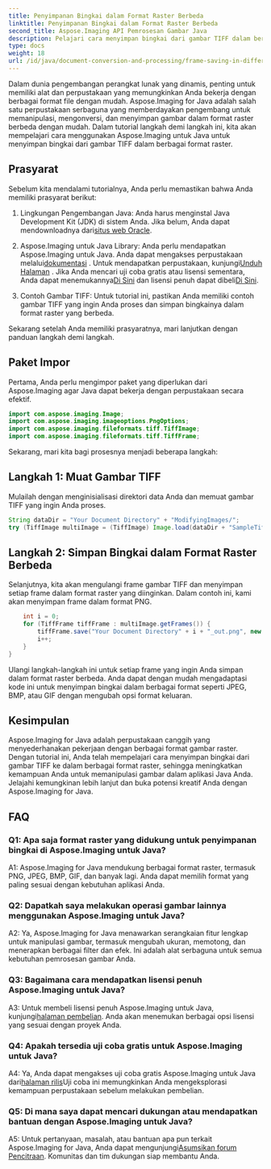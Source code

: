 ```yaml
---
title: Penyimpanan Bingkai dalam Format Raster Berbeda
linktitle: Penyimpanan Bingkai dalam Format Raster Berbeda
second_title: Aspose.Imaging API Pemrosesan Gambar Java
description: Pelajari cara menyimpan bingkai dari gambar TIFF dalam berbagai format raster menggunakan Aspose.Imaging untuk Java. Tingkatkan manipulasi gambar di aplikasi Java Anda.
type: docs
weight: 18
url: /id/java/document-conversion-and-processing/frame-saving-in-different-raster-formats/
---
```

Dalam dunia pengembangan perangkat lunak yang dinamis, penting untuk memiliki alat dan perpustakaan yang memungkinkan Anda bekerja dengan berbagai format file dengan mudah. Aspose.Imaging for Java adalah salah satu perpustakaan serbaguna yang memberdayakan pengembang untuk memanipulasi, mengonversi, dan menyimpan gambar dalam format raster berbeda dengan mudah. Dalam tutorial langkah demi langkah ini, kita akan mempelajari cara menggunakan Aspose.Imaging untuk Java untuk menyimpan bingkai dari gambar TIFF dalam berbagai format raster.

## Prasyarat

Sebelum kita mendalami tutorialnya, Anda perlu memastikan bahwa Anda memiliki prasyarat berikut:

1.  Lingkungan Pengembangan Java: Anda harus menginstal Java Development Kit (JDK) di sistem Anda. Jika belum, Anda dapat mendownloadnya dari[situs web Oracle](https://www.oracle.com/java/technologies/javase-downloads).

2.  Aspose.Imaging untuk Java Library: Anda perlu mendapatkan Aspose.Imaging untuk Java. Anda dapat mengakses perpustakaan melalui[dokumentasi](https://reference.aspose.com/imaging/java/) . Untuk mendapatkan perpustakaan, kunjungi[Unduh Halaman](https://releases.aspose.com/imaging/java/) . Jika Anda mencari uji coba gratis atau lisensi sementara, Anda dapat menemukannya[Di Sini](https://releases.aspose.com/) dan lisensi penuh dapat dibeli[Di Sini](https://purchase.aspose.com/buy).

3. Contoh Gambar TIFF: Untuk tutorial ini, pastikan Anda memiliki contoh gambar TIFF yang ingin Anda proses dan simpan bingkainya dalam format raster yang berbeda.

Sekarang setelah Anda memiliki prasyaratnya, mari lanjutkan dengan panduan langkah demi langkah.

## Paket Impor

Pertama, Anda perlu mengimpor paket yang diperlukan dari Aspose.Imaging agar Java dapat bekerja dengan perpustakaan secara efektif.

```java
import com.aspose.imaging.Image;
import com.aspose.imaging.imageoptions.PngOptions;
import com.aspose.imaging.fileformats.tiff.TiffImage;
import com.aspose.imaging.fileformats.tiff.TiffFrame;
```

Sekarang, mari kita bagi prosesnya menjadi beberapa langkah:

## Langkah 1: Muat Gambar TIFF

Mulailah dengan menginisialisasi direktori data Anda dan memuat gambar TIFF yang ingin Anda proses.

```java
String dataDir = "Your Document Directory" + "ModifyingImages/";
try (TiffImage multiImage = (TiffImage) Image.load(dataDir + "SampleTiff1.tiff")) {
```

## Langkah 2: Simpan Bingkai dalam Format Raster Berbeda

Selanjutnya, kita akan mengulangi frame gambar TIFF dan menyimpan setiap frame dalam format raster yang diinginkan. Dalam contoh ini, kami akan menyimpan frame dalam format PNG.

```java
    int i = 0;
    for (TiffFrame tiffFrame : multiImage.getFrames()) {
        tiffFrame.save("Your Document Directory" + i + "_out.png", new PngOptions());
        i++;
    }
}
```

Ulangi langkah-langkah ini untuk setiap frame yang ingin Anda simpan dalam format raster berbeda. Anda dapat dengan mudah mengadaptasi kode ini untuk menyimpan bingkai dalam berbagai format seperti JPEG, BMP, atau GIF dengan mengubah opsi format keluaran.

## Kesimpulan

Aspose.Imaging for Java adalah perpustakaan canggih yang menyederhanakan pekerjaan dengan berbagai format gambar raster. Dengan tutorial ini, Anda telah mempelajari cara menyimpan bingkai dari gambar TIFF ke dalam berbagai format raster, sehingga meningkatkan kemampuan Anda untuk memanipulasi gambar dalam aplikasi Java Anda. Jelajahi kemungkinan lebih lanjut dan buka potensi kreatif Anda dengan Aspose.Imaging for Java.

## FAQ

### Q1: Apa saja format raster yang didukung untuk penyimpanan bingkai di Aspose.Imaging untuk Java?

A1: Aspose.Imaging for Java mendukung berbagai format raster, termasuk PNG, JPEG, BMP, GIF, dan banyak lagi. Anda dapat memilih format yang paling sesuai dengan kebutuhan aplikasi Anda.

### Q2: Dapatkah saya melakukan operasi gambar lainnya menggunakan Aspose.Imaging untuk Java?

A2: Ya, Aspose.Imaging for Java menawarkan serangkaian fitur lengkap untuk manipulasi gambar, termasuk mengubah ukuran, memotong, dan menerapkan berbagai filter dan efek. Ini adalah alat serbaguna untuk semua kebutuhan pemrosesan gambar Anda.

### Q3: Bagaimana cara mendapatkan lisensi penuh Aspose.Imaging untuk Java?

 A3: Untuk membeli lisensi penuh Aspose.Imaging untuk Java, kunjungi[halaman pembelian](https://purchase.aspose.com/buy). Anda akan menemukan berbagai opsi lisensi yang sesuai dengan proyek Anda.

### Q4: Apakah tersedia uji coba gratis untuk Aspose.Imaging untuk Java?

 A4: Ya, Anda dapat mengakses uji coba gratis Aspose.Imaging untuk Java dari[halaman rilis](https://releases.aspose.com/)Uji coba ini memungkinkan Anda mengeksplorasi kemampuan perpustakaan sebelum melakukan pembelian.

### Q5: Di mana saya dapat mencari dukungan atau mendapatkan bantuan dengan Aspose.Imaging untuk Java?

 A5: Untuk pertanyaan, masalah, atau bantuan apa pun terkait Aspose.Imaging for Java, Anda dapat mengunjungi[Asumsikan forum Pencitraan](https://forum.aspose.com/). Komunitas dan tim dukungan siap membantu Anda.